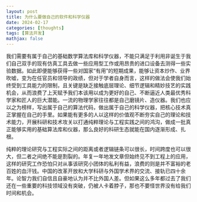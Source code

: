 ```yaml
---
layout: post
title: 为什么要做自己的软件和科学仪器
date: 2024-02-17
categories: [thoughts]
tags: [算法开发]
mathjax: false
---
```


我们需要有属于自己的基础数学算法库和科学仪器，不能只满足于利用非诞生于我们自己双手的现有仿真工具去做一些应用型工作或用昂贵的进口设备去测得一些实验数据。如此即便能够获得一些对国家“有用”的短期成果，能够让资本炒作、业界吹嘘，变为在任官员和领导的政绩，但对于学者自身而言，这样的做法会使我们始终受到工具能力的限制，且关键是缺乏接触底层理论、细节逻辑和精妙技艺的实践机会，从而浪费了上天赋予我们本该用以成为更好的自己、不断逼近人类最优秀科学家和匠人的巨大潜能。一流的物理学家往往都是自己磨镜片、造仪器。我们也应以之为榜样，写出属于自己的算法代码，做出属于自己的科学仪器，把核心技术真正掌握在自己的手里。如果能有更多的人以这样的价值观不断夯实自己的理论和技术能力，开展科研和技术攻关以打通纯粹理论与工程实践之间的鸿沟，做成一批真正能够实用的基础算法库和仪器，那么良好的科研生态就能在国内逐渐形成、扎根。

纯粹的理论研究与工程实际之间的距离或者逻辑链条可以很长，时间跨度也可以很大，但二者之间绝不能是割裂的。年复一年地发文章但始终见不到工程上的应用，这样的研究工作恐怕只对从事该研究小团体的私利有益，浪费的则是并不富裕的老百姓的血汗钱。中国的改革开放和大学科研与外国学术界的交流、接轨已四十余年。论智力我们自信且自豪地认为并不比外国人差。但如果这么多年都过去了我们还在一些重要的科技领域没有突破，仍被人卡着脖子，那也不要怪世界没有给我们时间和机会。
